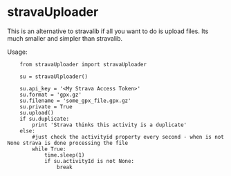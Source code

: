 # stravaUploader

This is an alternative to stravalib if all you want to do is upload files.  Its much smaller and simpler than stravalib.

Usage:

        from stravaUploader import stravaUploader

        su = stravaUlploader()

        su.api_key = '<My Strava Access Token>'
        su.format = 'gpx.gz'
        su.filename = 'some_gpx_file.gpx.gz'
        su.private = True
        su.upload()
        if su.duplicate:
            print 'Strava thinks this activity is a duplicate'
        else:   
            #just check the activityid property every second - when is not None strava is done processing the file
            while True:
                time.sleep(1)
                if su.activityId is not None:
                    break

